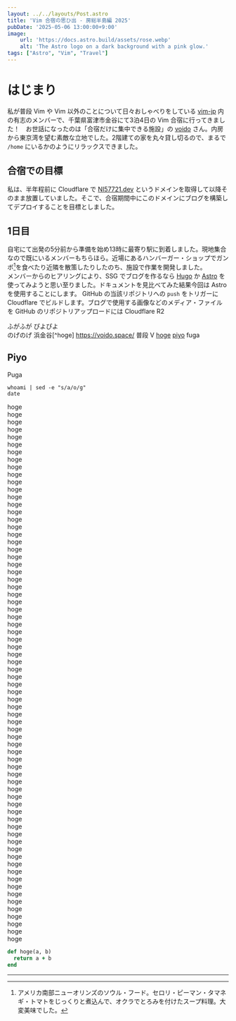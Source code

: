 ```yaml
---
layout: ../../layouts/Post.astro
title: 'Vim 合宿の思ひ出 - 房総半島編 2025'
pubDate: '2025-05-06 13:00:00+9:00'
image:
    url: 'https://docs.astro.build/assets/rose.webp'
    alt: 'The Astro logo on a dark background with a pink glow.'
tags: ["Astro", "Vim", "Travel"]
---
```

# はじまり
私が普段 Vim や Vim 以外のことについて日々おしゃべりをしている [vim-jp](https://vim-jp.org/) 内の有志のメンバーで、千葉県富津市金谷にて3泊4日の Vim 合宿に行ってきました！　お世話になったのは「合宿だけに集中できる施設」の [voido](https://voido.space/) さん。内房から東京湾を望む素敵な立地でした。2階建ての家を丸々貸し切るので、まるで `/home` にいるかのようにリラックスできました。

## 合宿での目標
私は、半年程前に Cloudflare で [NI57721.dev](https://NI57721.dev) というドメインを取得して以降そのまま放置していました。そこで、合宿期間中にこのドメインにブログを構築してデプロイすることを目標としました。

## 1日目
自宅にて出発の5分前から準備を始め13時に最寄り駅に到着しました。現地集合なので既にいるメンバーもちらほら。近場にあるハンバーガー・ショップでガンボ[^gumbo]を食べたり近隣を散策したりしたのち、施設で作業を開発しました。  
メンバーからのヒアリングにより、SSG でブログを作るなら [Hugo](https://gohugo.io/) か [Astro](https://astro.build/) を使ってみようと思い至りました。ドキュメントを見比べてみた結果今回は Astro を使用することにします。
GitHub の当該リポジトリへの `push` をトリガーに Cloudflare でビルドします。ブログで使用する画像などのメディア・ファイルを GitHub のリポジトリアップロードには Cloudflare R2

ふがふが
ぴよぴよ  
のげのげ
浜金谷[^hoge]
https://voido.space/
普段 V
[hoge](https://vim-jp.org/)
[piyo](https://vim.org/)
fuga

## Piyo
Puga

```shell
whoami | sed -e "s/a/o/g"
date
```

hoge  
hoge  
hoge  
hoge  
hoge  
hoge  
hoge  
hoge  
hoge  
hoge  
hoge  
hoge  
hoge  
hoge  
hoge  
hoge  
hoge  
hoge  
hoge  
hoge  
hoge  
hoge  
hoge  
hoge  
hoge  
hoge  
hoge  
hoge  
hoge  
hoge  
hoge  
hoge  
hoge  
hoge  
hoge  
hoge  
hoge  
hoge  
hoge  
hoge  
hoge  
hoge  
hoge  
hoge  
hoge  
hoge  
hoge  
hoge  
hoge  
hoge  
hoge  
hoge  
hoge  
hoge  
hoge  
hoge  
hoge  
hoge  
hoge  
hoge  
hoge  
hoge  
hoge  
hoge  
hoge  
hoge  
hoge  
hoge  
hoge  
hoge  
hoge  
hoge  

```ruby
def hoge(a, b)
  return a + b
end
```
---
[^gumbo]: アメリカ南部ニューオリンズのソウル・フード。セロリ・ピーマン・タマネギ・トマトをじっくりと煮込んで、オクラでとろみを付けたスープ料理。大変美味でした。

